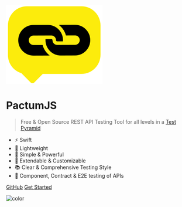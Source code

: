![logo](_media/logo-icon-small.svg)

# **PactumJS**

> Free & Open Source REST API Testing Tool for all levels in a [Test Pyramid](https://martinfowler.com/articles/practical-test-pyramid.html)

- ⚡ Swift
- 🎈 Lightweight
- 🚀 Simple & Powerful
- 🔧 Extendable & Customizable
- 📚 Clear & Comprehensive Testing Style
- 🔗 Component, Contract & E2E testing of APIs

[GitHub](https://github.com/pactumjs/pactum)
<a href="#pactum">Get Started</a>

![color](#f0f0f0)